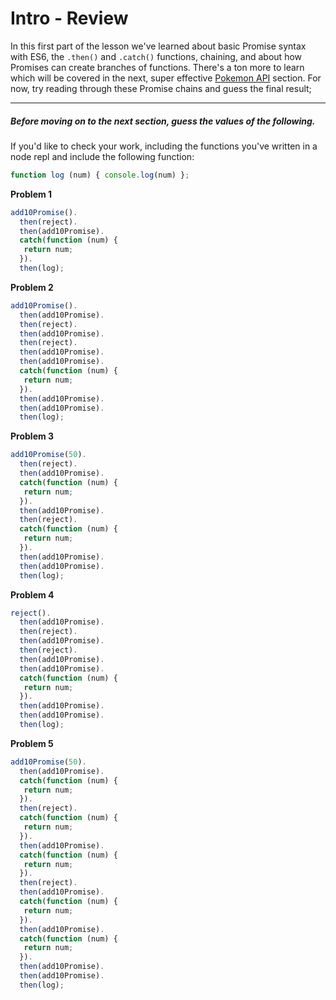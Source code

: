 # Intro - Review

In this first part of the lesson we've learned about basic Promise syntax with ES6, the `.then()` and `.catch()` functions, chaining, and about how Promises can create branches of functions. There's a ton more to learn which will be covered in the next, super effective [Pokemon API](http://pokeapi.co/) section. For now, try reading through these Promise chains and guess the final result;

* * *

##### Before moving on to the next section, guess the values of the following.

If you'd like to check your work, including the functions you've written in a node repl and include the following function:

```javascript
function log (num) { console.log(num) };
```

__Problem 1__
```javascript
add10Promise().
  then(reject).
  then(add10Promise).
  catch(function (num) {
   return num;
  }).
  then(log);
```

__Problem 2__
```javascript
add10Promise().
  then(add10Promise).
  then(reject).
  then(add10Promise).
  then(reject).
  then(add10Promise).
  then(add10Promise).
  catch(function (num) {
   return num;
  }).
  then(add10Promise).
  then(add10Promise).
  then(log);
```

__Problem 3__
```javascript
add10Promise(50).
  then(reject).
  then(add10Promise).
  catch(function (num) {
   return num;
  }).
  then(add10Promise).
  then(reject).
  catch(function (num) {
   return num;
  }).
  then(add10Promise).
  then(add10Promise).
  then(log);
```

__Problem 4__
```javascript
reject().
  then(add10Promise).
  then(reject).
  then(add10Promise).
  then(reject).
  then(add10Promise).
  then(add10Promise).
  catch(function (num) {
   return num;
  }).
  then(add10Promise).
  then(add10Promise).
  then(log);
```

__Problem 5__
```javascript
add10Promise(50).
  then(add10Promise).
  catch(function (num) {
   return num;
  }).
  then(reject).
  catch(function (num) {
   return num;
  }).
  then(add10Promise).
  catch(function (num) {
   return num;
  }).
  then(reject).
  then(add10Promise).
  catch(function (num) {
   return num;
  }).
  then(add10Promise).
  catch(function (num) {
   return num;
  }).
  then(add10Promise).
  then(add10Promise).
  then(log);
```